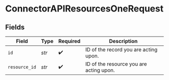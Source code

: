 # ConnectorAPIResourcesOneRequest


## Fields

| Field                                   | Type                                    | Required                                | Description                             |
| --------------------------------------- | --------------------------------------- | --------------------------------------- | --------------------------------------- |
| `id`                                    | *str*                                   | :heavy_check_mark:                      | ID of the record you are acting upon.   |
| `resource_id`                           | *str*                                   | :heavy_check_mark:                      | ID of the resource you are acting upon. |